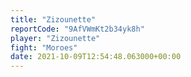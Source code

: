 ```yaml
---
title: "Zizounette"
reportCode: "9AfVWmKt2b34yk8h"
player: "Zizounette"
fight: "Moroes"
date: 2021-10-09T12:54:48.063000+00:00
---
```

